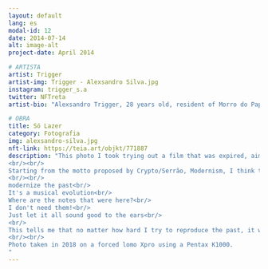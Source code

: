 ```yaml
---
layout: default
lang: es
modal-id: 12
date: 2014-07-14
alt: image-alt
project-date: April 2014

# ARTISTA
artist: Trigger
artist-img: Trigger - Alexsandro Silva.jpg
instagram: trigger_s.a
twitter: NFTreta
artist-bio: "Alexsandro Trigger, 28 years old, resident of Morro do Papagaio, in Belo Horizonte/MG. Studies museology at UFMG, is a cultural producer and a visual artist with a focus on research on analog audiovisual processes, ethnic-racial issues, suburb matters, museological and African-based questions. Coordinator of Muquifu, Museum of Quilombos and Urban Favelas, member of the collectives: Isto Não é um Sarau; Kilombola Museology; Hunko Letivo and Colectivo Mofo."

# OBRA
title: Só Lazer
category: Fotografia
img: alexsandro-silva.jpg
nft-link: https://teia.art/objkt/771887
description: "This photo I took trying out a film that was expired, aiming for an overexposure. The result was very grainy and unclear photos. I like this series because it reminds me a lot of the old photos we have here in the shanty town. It takes me to a time when access was very rare, being able to reproduce this aesthetic even in an experimental way today is nothing less than a privilege. I really like this almost contradictory idea of ​​bringing analog to the apex of what we have of access and consumption of digital images and arts in general, an analog NFT... Is it possible? I think so!
<br/><br/>
Starting from the motto proposed by Crypto/Serrão, Modernism, I think that this proposal dialogues a lot with the idea or proposal of modernizing the analog, even if it is just a simulacrum formed by “zeros” and “ones”. Whenever I think about it, Chico Science's monologue comes to my mind:
<br/><br/>
modernize the past<br/>
It's a musical evolution<br/>
Where are the notes that were here?<br/>
I don't need them!<br/>
Just let it all sound good to the ears<br/>
<br/>
This tells me that no matter how hard I try to reproduce the past, it will only be an attempt. Just do it the best way I can, and get as close to my initial goal as possible.
<br/><br/>
Photo taken in 2018 on a forced lomo Xpro using a Pentax K1000.
"
---
```

